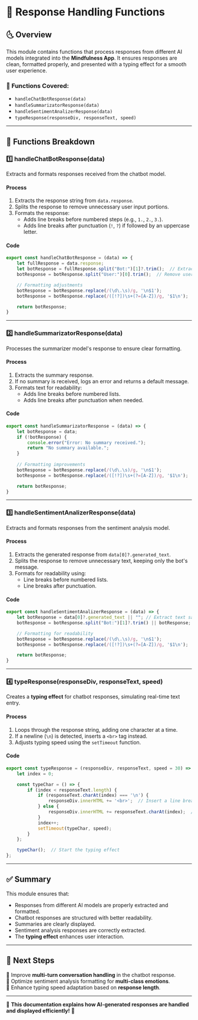 # 📌 Response Handling Functions

## 🌜 Overview
This module contains functions that process responses from different AI models integrated into the **Mindfulness App**. It ensures responses are clean, formatted properly, and presented with a typing effect for a smooth user experience.

### 📌 Functions Covered:
- `handleChatBotResponse(data)`
- `handleSummarizatorResponse(data)`
- `handleSentimentAnalizerResponse(data)`
- `typeResponse(responseDiv, responseText, speed)`

---

## 🚀 Functions Breakdown

### 1️⃣ **handleChatBotResponse(data)**
Extracts and formats responses received from the chatbot model.

#### **Process**
1. Extracts the response string from `data.response`.
2. Splits the response to remove unnecessary user input portions.
3. Formats the response:
   - Adds line breaks before numbered steps (e.g., `1.`, `2.`, `3.`).
   - Adds line breaks after punctuation (`!`, `?`) if followed by an uppercase letter.

#### **Code**
```javascript
export const handleChatBotResponse = (data) => {
    let fullResponse = data.response;
    let botResponse = fullResponse.split("Bot:")[1]?.trim();  // Extract bot response
    botResponse = botResponse.split("User:")[0].trim();  // Remove user portion

    // Formatting adjustments
    botResponse = botResponse.replace(/(\d\.\s)/g, '\n$1');
    botResponse = botResponse.replace(/([!?])\s+(?=[A-Z])/g, '$1\n');

    return botResponse;
}
```

---

### 2️⃣ **handleSummarizatorResponse(data)**
Processes the summarizer model's response to ensure clear formatting.

#### **Process**
1. Extracts the summary response.
2. If no summary is received, logs an error and returns a default message.
3. Formats text for readability:
   - Adds line breaks before numbered lists.
   - Adds line breaks after punctuation when needed.

#### **Code**
```javascript
export const handleSummarizatorResponse = (data) => {
    let botResponse = data;
    if (!botResponse) {
        console.error("Error: No summary received.");
        return "No summary available.";
    }
    
    // Formatting improvements
    botResponse = botResponse.replace(/(\d\.\s)/g, '\n$1');
    botResponse = botResponse.replace(/([!?])\s+(?=[A-Z])/g, '$1\n');

    return botResponse;
}
```

---

### 3️⃣ **handleSentimentAnalizerResponse(data)**
Extracts and formats responses from the sentiment analysis model.

#### **Process**
1. Extracts the generated response from `data[0]?.generated_text`.
2. Splits the response to remove unnecessary text, keeping only the bot's message.
3. Formats for readability using:
   - Line breaks before numbered lists.
   - Line breaks after punctuation.

#### **Code**
```javascript
export const handleSentimentAnalizerResponse = (data) => {
    let botResponse = data[0]?.generated_text || ""; // Extract text safely
    botResponse = botResponse.split("Bot:")[1]?.trim() || botResponse;  // Extract bot response

    // Formatting for readability
    botResponse = botResponse.replace(/(\d\.\s)/g, '\n$1');
    botResponse = botResponse.replace(/([!?])\s+(?=[A-Z])/g, '$1\n');

    return botResponse;
}
```

---

### 4️⃣ **typeResponse(responseDiv, responseText, speed)**
Creates a **typing effect** for chatbot responses, simulating real-time text entry.

#### **Process**
1. Loops through the response string, adding one character at a time.
2. If a newline (`\n`) is detected, inserts a `<br>` tag instead.
3. Adjusts typing speed using the `setTimeout` function.

#### **Code**
```javascript
export const typeResponse = (responseDiv, responseText, speed = 30) => {
    let index = 0;

    const typeChar = () => {
        if (index < responseText.length) {
            if (responseText.charAt(index) === '\n') {
                responseDiv.innerHTML += '<br>';  // Insert a line break
            } else {
                responseDiv.innerHTML += responseText.charAt(index);  // Append character
            }
            index++;
            setTimeout(typeChar, speed);
        }
    };

    typeChar();  // Start the typing effect
};
```

---

## ✅ Summary
This module ensures that:
- Responses from different AI models are properly extracted and formatted.
- Chatbot responses are structured with better readability.
- Summaries are clearly displayed.
- Sentiment analysis responses are correctly extracted.
- The **typing effect** enhances user interaction.

---

## 📌 Next Steps
🔹 Improve **multi-turn conversation handling** in the chatbot response.  
🔹 Optimize sentiment analysis formatting for **multi-class emotions**.  
🔹 Enhance typing speed adaptation based on **response length**.  

---

🔗 **This documentation explains how AI-generated responses are handled and displayed efficiently!** 🚀

